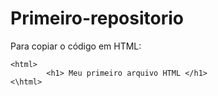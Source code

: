 # Primeiro-repositorio
Para copiar o código em HTML:
```
<html>
        <h1> Meu primeiro arquivo HTML </h1>
<\html>
```
